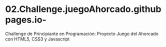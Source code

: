 # 02.Challenge.juegoAhorcado.githubpages.io-
Challenge de Principiante en Programación: Proyecto Juego del Ahorcado con HTML5, CSS3 y Javascript
